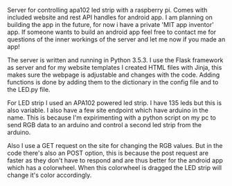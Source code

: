 Server for controlling apa102 led strip with a raspberry pi. Comes with included website and rest API handles for android app. I am planning on building the app in the future, for now i have a private 'MIT app inventor' app. If someone wants to build an android app feel free to contact me for questions of the inner workings of the server and let me now if you made an app!

The server is written and running in Python 3.5.3. I use the Flask framework as server and for my website templates I created HTML files with Jinja, this makes sure the webpage is adjustable and changes with the code. Adding functions is done by adding them to the dictionary in the config file and to the LED.py file.

For LED strip I used an APA102 powered led strip. I have 135 leds but this is also variable. I also have a few site endpoint which have arduino in the name. This is because I'm expirimenting with a python script on my pc to send RGB data to an arduino and control a second led strip from the arduino.

Also I use a GET request on the site for changing the RGB values. But in the code there's also an POST option, this is because the post request are faster as they don't have to respond and are thus better for the android app which has a colorwheel. When this colorwheel is dragged the LED strip will change it's color accordingly.